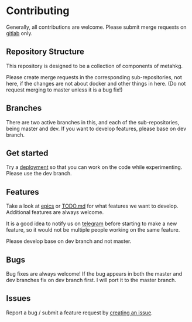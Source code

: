 # Contributing

Generally, all contributions are welcome. Please submit merge requests on [gitlab](https://gitlab.com/metahkg) only.

## Repository Structure

This repository is designed to be a collection of components of metahkg.

Please create merge requests in the corresponding sub-repositories, not here, if the changes are not about docker and other things in here. (Do not request merging to master unless it is a bug fix!)

## Branches

There are two active branches in this, and each of the sub-repositories, being master and dev.
If you want to develop features, please base on dev branch.

## Get started

Try a [deployment](https://docs.metahkg.org/docs/category/deploy-metahkg) so that you can work on the code while experimenting. Please use the dev branch.

## Features

Take a look at [epics](https://gitlab.com/groups/metahkg/-/epics?state=opened&page=1&sort=start_date_desc) or [TODO.md](./TODO.md) for what features we want to develop. Additional features are always welcome.

It is a good idea to notify us on [telegram](https://t.me/+WbB7PyRovUY1ZDFl) before starting to make a new feature, so it would not be multiple people working on the same feature.

Please develop base on dev branch and not master.

## Bugs

Bug fixes are always welcome! If the bug appears in both the master and dev branches fix on dev branch first. I will port it to the master branch.

## Issues

Report a bug / submit a feature request by [creating an issue](https://gitlab.com/groups/metahkg/-/issues).
